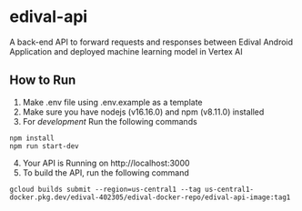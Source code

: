 # edival-api
A back-end API to forward requests and responses between Edival Android Application and deployed machine learning model in Vertex AI

## How to Run
1. Make .env file using .env.example as a template
2. Make sure you have nodejs (v16.16.0) and npm (v8.11.0) installed
3. For *development* Run the following commands
```
npm install
npm run start-dev
```
4. Your API is Running on http://localhost:3000
5. To build the API, run the following command
```
gcloud builds submit --region=us-central1 --tag us-central1-docker.pkg.dev/edival-402305/edival-docker-repo/edival-api-image:tag1
```